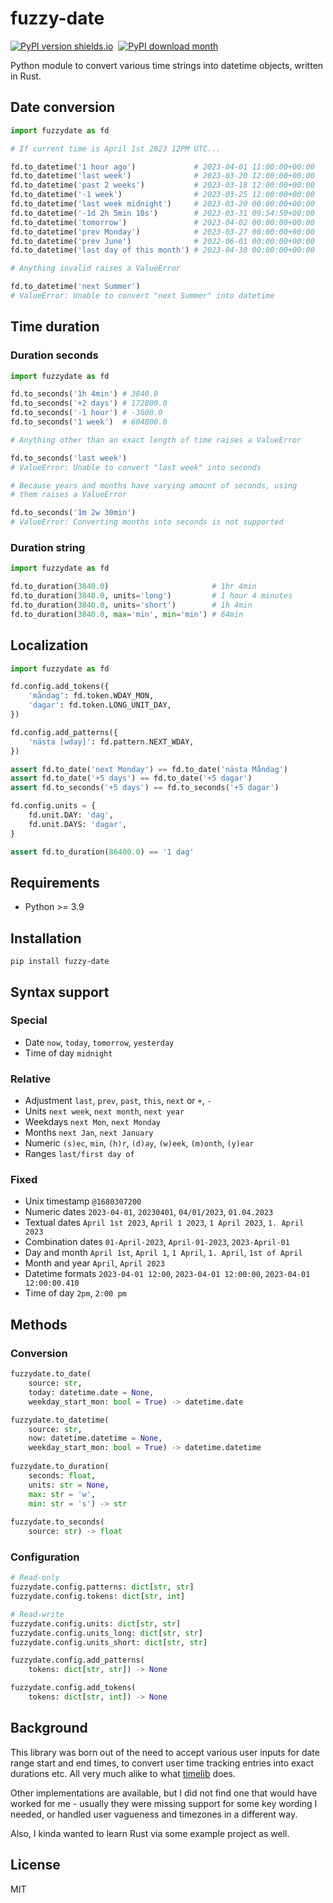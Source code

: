 # fuzzy-date

[![PyPI version shields.io](https://img.shields.io/pypi/v/fuzzy-date.svg?color=blue)](https://pypi.python.org/pypi/fuzzy-date/) ‎
[![PyPI download month](https://img.shields.io/pypi/dm/fuzzy-date.svg?color=blue)](https://pypistats.org/packages/fuzzy-date) ‎

Python module to convert various time strings into datetime objects, written in Rust.

## Date conversion

```python
import fuzzydate as fd

# If current time is April 1st 2023 12PM UTC...

fd.to_datetime('1 hour ago')             # 2023-04-01 11:00:00+00:00
fd.to_datetime('last week')              # 2023-03-20 12:00:00+00:00
fd.to_datetime('past 2 weeks')           # 2023-03-18 12:00:00+00:00
fd.to_datetime('-1 week')                # 2023-03-25 12:00:00+00:00
fd.to_datetime('last week midnight')     # 2023-03-20 00:00:00+00:00
fd.to_datetime('-1d 2h 5min 10s')        # 2023-03-31 09:54:50+00:00
fd.to_datetime('tomorrow')               # 2023-04-02 00:00:00+00:00
fd.to_datetime('prev Monday')            # 2023-03-27 00:00:00+00:00
fd.to_datetime('prev June')              # 2022-06-01 00:00:00+00:00
fd.to_datetime('last day of this month') # 2023-04-30 00:00:00+00:00

# Anything invalid raises a ValueError

fd.to_datetime('next Summer')
# ValueError: Unable to convert "next Summer" into datetime
```

## Time duration

### Duration seconds

```python
import fuzzydate as fd

fd.to_seconds('1h 4min') # 3840.0
fd.to_seconds('+2 days') # 172800.0
fd.to_seconds('-1 hour') # -3600.0
fd.to_seconds('1 week')  # 604800.0

# Anything other than an exact length of time raises a ValueError

fd.to_seconds('last week')
# ValueError: Unable to convert "last week" into seconds

# Because years and months have varying amount of seconds, using 
# them raises a ValueError

fd.to_seconds('1m 2w 30min')
# ValueError: Converting months into seconds is not supported
```

### Duration string

```python
import fuzzydate as fd

fd.to_duration(3840.0)                       # 1hr 4min
fd.to_duration(3840.0, units='long')         # 1 hour 4 minutes
fd.to_duration(3840.0, units='short')        # 1h 4min
fd.to_duration(3840.0, max='min', min='min') # 64min
```

## Localization

```python
import fuzzydate as fd

fd.config.add_tokens({
    'måndag': fd.token.WDAY_MON,
    'dagar': fd.token.LONG_UNIT_DAY,
})

fd.config.add_patterns({
    'nästa [wday]': fd.pattern.NEXT_WDAY,
})

assert fd.to_date('next Monday') == fd.to_date('nästa Måndag')
assert fd.to_date('+5 days') == fd.to_date('+5 dagar')
assert fd.to_seconds('+5 days') == fd.to_seconds('+5 dagar')

fd.config.units = {
    fd.unit.DAY: 'dag',
    fd.unit.DAYS: 'dagar',
}

assert fd.to_duration(86400.0) == '1 dag'
```

## Requirements

- Python >= 3.9

## Installation

```
pip install fuzzy-date 
```

## Syntax support

### Special

- Date `now`, `today`, `tomorrow`, `yesterday`
- Time of day `midnight`

### Relative

- Adjustment `last`, `prev`, `past`, `this`, `next` or `+`, `-`
- Units `next week`, `next month`, `next year`
- Weekdays `next Mon`, `next Monday`
- Months `next Jan`, `next January`
- Numeric `(s)ec`, `min`, `(h)r`, `(d)ay`, `(w)eek`, `(m)onth`, `(y)ear`
- Ranges `last/first day of`

### Fixed

- Unix timestamp `@1680307200`
- Numeric dates `2023-04-01`, `20230401`, `04/01/2023`, `01.04.2023`
- Textual dates `April 1st 2023`, `April 1 2023`, `1 April 2023`, `1. April 2023`
- Combination dates `01-April-2023`, `April-01-2023`, `2023-April-01`
- Day and month `April 1st`, `April 1`, `1 April`, `1. April`, `1st of April`
- Month and year `April`, `April 2023`
- Datetime formats `2023-04-01 12:00`, `2023-04-01 12:00:00`, `2023-04-01 12:00:00.410`
- Time of day `2pm`, `2:00 pm`

## Methods

### Conversion

```python
fuzzydate.to_date(
    source: str,
    today: datetime.date = None,
    weekday_start_mon: bool = True) -> datetime.date

fuzzydate.to_datetime(
    source: str,
    now: datetime.datetime = None,
    weekday_start_mon: bool = True) -> datetime.datetime
    
fuzzydate.to_duration(
    seconds: float, 
    units: str = None, 
    max: str = 'w', 
    min: str = 's') -> str
    
fuzzydate.to_seconds(
    source: str) -> float
```

### Configuration

```python
# Read-only
fuzzydate.config.patterns: dict[str, str]
fuzzydate.config.tokens: dict[str, int]

# Read-write
fuzzydate.config.units: dict[str, str]
fuzzydate.config.units_long: dict[str, str]
fuzzydate.config.units_short: dict[str, str]

fuzzydate.config.add_patterns(
    tokens: dict[str, str]) -> None

fuzzydate.config.add_tokens(
    tokens: dict[str, int]) -> None
```

## Background

This library was born out of the need to accept various user inputs for date range start and end
times, to convert user time tracking entries into exact durations etc. All very much alike to what
[timelib](https://github.com/derickr/timelib) does.

Other implementations are available, but I did not find one that would have worked for me - usually
they were missing support for some key wording I needed, or handled user vagueness and timezones in
a different way.

Also, I kinda wanted to learn Rust via some example project as well.

## License

MIT

